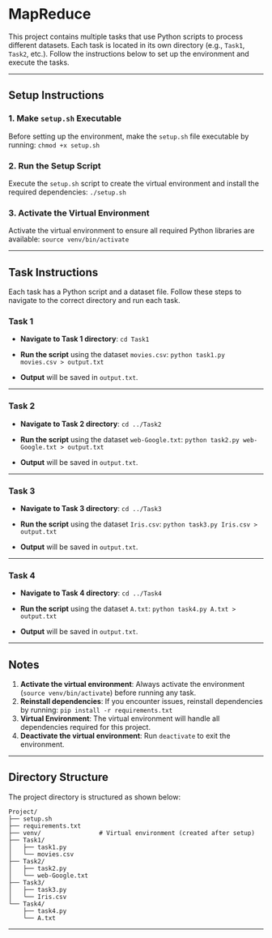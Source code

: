 # MapReduce

This project contains multiple tasks that use Python scripts to process different datasets. Each task is located in its own directory (e.g., `Task1`, `Task2`, etc.). Follow the instructions below to set up the environment and execute the tasks.

---

## Setup Instructions

### 1. Make `setup.sh` Executable
Before setting up the environment, make the `setup.sh` file executable by running:
`chmod +x setup.sh`

### 2. Run the Setup Script
Execute the `setup.sh` script to create the virtual environment and install the required dependencies:
`./setup.sh`


### 3. Activate the Virtual Environment
Activate the virtual environment to ensure all required Python libraries are available:
`source venv/bin/activate`

---

## Task Instructions

Each task has a Python script and a dataset file. Follow these steps to navigate to the correct directory and run each task.

### Task 1
- **Navigate to Task 1 directory**:
  `cd Task1`

- **Run the script** using the dataset `movies.csv`:
  `python task1.py movies.csv > output.txt`

- **Output** will be saved in `output.txt`.

---

### Task 2
- **Navigate to Task 2 directory**:
  `cd ../Task2`

- **Run the script** using the dataset `web-Google.txt`:
  `python task2.py web-Google.txt > output.txt`

- **Output** will be saved in `output.txt`.

---

### Task 3
- **Navigate to Task 3 directory**:
  `cd ../Task3`

- **Run the script** using the dataset `Iris.csv`:
  `python task3.py Iris.csv > output.txt`

- **Output** will be saved in `output.txt`.

---

### Task 4
- **Navigate to Task 4 directory**:
  `cd ../Task4`

- **Run the script** using the dataset `A.txt`:
  `python task4.py A.txt > output.txt`

- **Output** will be saved in `output.txt`.

---

## Notes
1. **Activate the virtual environment**: Always activate the environment (`source venv/bin/activate`) before running any task.
2. **Reinstall dependencies**:
   If you encounter issues, reinstall dependencies by running:
   `pip install -r requirements.txt`
3. **Virtual Environment**: The virtual environment will handle all dependencies required for this project.
4. **Deactivate the virtual environment**: Run `deactivate` to exit the environment.
---

## Directory Structure
The project directory is structured as shown below:
```
Project/
├── setup.sh
├── requirements.txt
├── venv/                # Virtual environment (created after setup)
├── Task1/
│   ├── task1.py
│   └── movies.csv
├── Task2/
│   ├── task2.py
│   └── web-Google.txt
├── Task3/
│   ├── task3.py
│   └── Iris.csv
└── Task4/
    ├── task4.py
    └── A.txt
```

---





